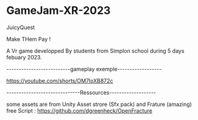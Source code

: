# GameJam-XR-2023
 JuicyQuest


Make THem Pay !


A Vr game developped By students from Simplon school during 5 days febuary 2023.


--------------------------gameplay exemple------------------

https://youtube.com/shorts/OM7loXB872c

------------------------------Ressources-------------------

some assets are from Unity Asset strore
(Sfx pack)
and Frature (amazing)  free Script :
https://github.com/dgreenheck/OpenFracture


